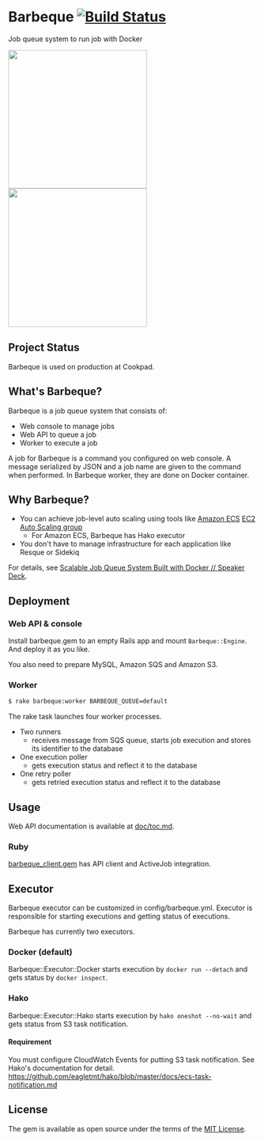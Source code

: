 # Barbeque [![Build Status](https://travis-ci.org/cookpad/barbeque.svg?branch=master)](https://travis-ci.org/cookpad/barbeque)

Job queue system to run job with Docker

<img src="https://raw.githubusercontent.com/cookpad/barbeque/master/doc/images/job_definitions.png" height="280px" />
<img src="https://raw.githubusercontent.com/cookpad/barbeque/master/doc/images/statistics.png" height="280px" />

## Project Status

Barbeque is used on production at Cookpad.

## What's Barbeque?

Barbeque is a job queue system that consists of:

- Web console to manage jobs
- Web API to queue a job
- Worker to execute a job

A job for Barbeque is a command you configured on web console.
A message serialized by JSON and a job name are given to the command when performed.
In Barbeque worker, they are done on Docker container.

## Why Barbeque?

- You can achieve job-level auto scaling using tools like [Amazon ECS](https://aws.amazon.com/ecs/) [EC2 Auto Scaling group](https://aws.amazon.com/autoscaling/)
  - For Amazon ECS, Barbeque has Hako executor
- You don't have to manage infrastructure for each application like Resque or Sidekiq

For details, see [Scalable Job Queue System Built with Docker // Speaker Deck](https://speakerdeck.com/k0kubun/scalable-job-queue-system-built-with-docker).

## Deployment

### Web API & console

Install barbeque.gem to an empty Rails app and mount `Barbeque::Engine`.
And deploy it as you like.

You also need to prepare MySQL, Amazon SQS and Amazon S3.

### Worker

```bash
$ rake barbeque:worker BARBEQUE_QUEUE=default
```

The rake task launches four worker processes.

- Two runners
  - receives message from SQS queue, starts job execution and stores its identifier to the database
- One execution poller
  - gets execution status and reflect it to the database
- One retry poller
  - gets retried execution status and reflect it to the database

## Usage

Web API documentation is available at [doc/toc.md](./doc/toc.md).

### Ruby

[barbeque\_client.gem](https://github.com/cookpad/barbeque_client) has API client and ActiveJob integration.

## Executor
Barbeque executor can be customized in config/barbeque.yml. Executor is responsible for starting executions and getting status of executions.

Barbeque has currently two executors.

### Docker (default)
Barbeque::Executor::Docker starts execution by `docker run --detach` and gets status by `docker inspect`.

### Hako
Barbeque::Executor::Hako starts execution by `hako oneshot --no-wait` and gets status from S3 task notification.

#### Requirement
You must configure CloudWatch Events for putting S3 task notification.
See Hako's documentation for detail.
https://github.com/eagletmt/hako/blob/master/docs/ecs-task-notification.md

## License
The gem is available as open source under the terms of the [MIT License](http://opensource.org/licenses/MIT).

